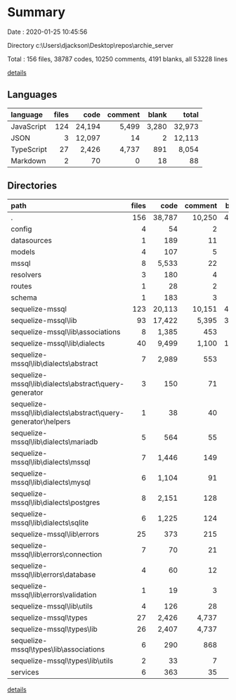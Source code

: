 # Summary

Date : 2020-01-25 10:45:56

Directory c:\Users\djackson\Desktop\repos\archie_server

Total : 156 files,  38787 codes, 10250 comments, 4191 blanks, all 53228 lines

[details](details.md)

## Languages
| language | files | code | comment | blank | total |
| :--- | ---: | ---: | ---: | ---: | ---: |
| JavaScript | 124 | 24,194 | 5,499 | 3,280 | 32,973 |
| JSON | 3 | 12,097 | 14 | 2 | 12,113 |
| TypeScript | 27 | 2,426 | 4,737 | 891 | 8,054 |
| Markdown | 2 | 70 | 0 | 18 | 88 |

## Directories
| path | files | code | comment | blank | total |
| :--- | ---: | ---: | ---: | ---: | ---: |
| . | 156 | 38,787 | 10,250 | 4,191 | 53,228 |
| config | 4 | 54 | 2 | 8 | 64 |
| datasources | 1 | 189 | 11 | 33 | 233 |
| models | 4 | 107 | 5 | 13 | 125 |
| mssql | 8 | 5,533 | 22 | 31 | 5,586 |
| resolvers | 3 | 180 | 4 | 26 | 210 |
| routes | 1 | 28 | 2 | 7 | 37 |
| schema | 1 | 183 | 3 | 3 | 189 |
| sequelize-mssql | 123 | 20,113 | 10,151 | 4,002 | 34,266 |
| sequelize-mssql\lib | 93 | 17,422 | 5,395 | 3,093 | 25,910 |
| sequelize-mssql\lib\associations | 8 | 1,385 | 453 | 355 | 2,193 |
| sequelize-mssql\lib\dialects | 40 | 9,499 | 1,100 | 1,340 | 11,939 |
| sequelize-mssql\lib\dialects\abstract | 7 | 2,989 | 553 | 529 | 4,071 |
| sequelize-mssql\lib\dialects\abstract\query-generator | 3 | 150 | 71 | 33 | 254 |
| sequelize-mssql\lib\dialects\abstract\query-generator\helpers | 1 | 38 | 40 | 10 | 88 |
| sequelize-mssql\lib\dialects\mariadb | 5 | 564 | 55 | 78 | 697 |
| sequelize-mssql\lib\dialects\mssql | 7 | 1,446 | 149 | 252 | 1,847 |
| sequelize-mssql\lib\dialects\mysql | 6 | 1,104 | 91 | 81 | 1,276 |
| sequelize-mssql\lib\dialects\postgres | 8 | 2,151 | 128 | 228 | 2,507 |
| sequelize-mssql\lib\dialects\sqlite | 6 | 1,225 | 124 | 168 | 1,517 |
| sequelize-mssql\lib\errors | 25 | 373 | 215 | 130 | 718 |
| sequelize-mssql\lib\errors\connection | 7 | 70 | 21 | 28 | 119 |
| sequelize-mssql\lib\errors\database | 4 | 60 | 12 | 22 | 94 |
| sequelize-mssql\lib\errors\validation | 1 | 19 | 3 | 5 | 27 |
| sequelize-mssql\lib\utils | 4 | 126 | 28 | 26 | 180 |
| sequelize-mssql\types | 27 | 2,426 | 4,737 | 891 | 8,054 |
| sequelize-mssql\types\lib | 26 | 2,407 | 4,737 | 889 | 8,033 |
| sequelize-mssql\types\lib\associations | 6 | 290 | 868 | 93 | 1,251 |
| sequelize-mssql\types\lib\utils | 2 | 33 | 7 | 7 | 47 |
| services | 6 | 363 | 35 | 41 | 439 |

[details](details.md)